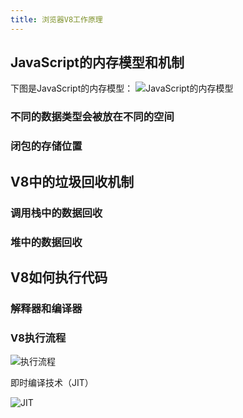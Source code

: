 ```yaml
---
title: 浏览器V8工作原理
---
```


## JavaScript的内存模型和机制

下图是JavaScript的内存模型：
![JavaScript的内存模型](https://static001.geekbang.org/resource/image/62/57/6293f5315a5bafbd3ba00ee732bfbf57.png)

### 不同的数据类型会被放在不同的空间

### 闭包的存储位置

## V8中的垃圾回收机制

### 调用栈中的数据回收

### 堆中的数据回收

## V8如何执行代码

### 解释器和编译器

### V8执行流程

![执行流程](https://static001.geekbang.org/resource/image/1a/ae/1af282bdc4036096c03074da53eb84ae.png)

即时编译技术（JIT）

![JIT](https://static001.geekbang.org/resource/image/66/8a/662413313149f66fe0880113cb6ab98a.png)